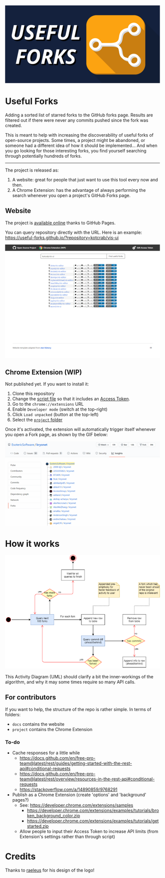 ![logo](docs/assets/useful-forks-logo.png)

# Useful Forks
Adding a sorted list of starred forks to the GitHub forks page.
Results are filtered out if there were never any commits pushed since the fork was created.

This is meant to help with increasing the discoverability of useful forks of open-source projects.
Some times, a project might be abandoned, or someone had a different idea of how it should be implemented...
And when you go looking for those interesting forks, you find yourself searching through potentially hundreds of forks.

---

The project is released as:
1. A website: great for people that just want to use this tool every now and then.
2. A Chrome Extension: has the advantage of always performing the search whenever you open a project's GitHub Forks page.

## Website
The project is [available online](https://useful-forks.github.io/) thanks to GitHub Pages.

You can query repository directly with the URL. Here is an example: https://useful-forks.github.io/?repository=kotcrab/vis-ui

![website example](media/website_example_1.png)

## Chrome Extension (WIP)
Not published yet. If you want to install it:
1. Clone this repository
2. Change the [script file](project/useful-forks.js) so that it includes an [Access Token](https://github.com/settings/tokens/new?scopes=public_repo&description=UsefulForks).
3. Go to the `chrome://extensions` URL
4. Enable `Developer mode` (switch at the top-right)
5. Click `Load unpacked` (button at the top-left)
6. Select the [`project` folder](project)

Once it's activated, the extension will automatically trigger itself whenever you open a Fork page, as shown by the GIF below:

![example](media/demo.gif)

# How it works
![Activity_Diagram](media/query-diagram.png)

This Activity Diagram (UML) should clarify a bit the inner-workings of the algorithm, and why it may some times require so many API calls.

## For contributors
If you want to help, the structure of the repo is rather simple. In terms of folders:
* `docs` contains the website
* `project` contains the Chrome Extension

### To-do
* Cache responses for a little while 
  * https://docs.github.com/en/free-pro-team@latest/rest/guides/getting-started-with-the-rest-api#conditional-requests
  * https://docs.github.com/en/free-pro-team@latest/rest/overview/resources-in-the-rest-api#conditional-requests
  * https://stackoverflow.com/a/14890859/9768291
* Publish as a Chrome Extension (create 'options' and 'background' pages?)
  * See: https://developer.chrome.com/extensions/samples
    * https://developer.chrome.com/extensions/examples/tutorials/broken_background_color.zip
    * https://developer.chrome.com/extensions/examples/tutorials/getstarted.zip
  * Allow people to input their Access Token to increase API limits (from Extension's settings rather than through script)

# Credits
Thanks to [raeleus](https://github.com/raeleus) for his design of the logo!